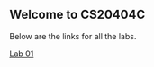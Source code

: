 ## Welcome to CS20404C

Below are the links for all the labs.

  [Lab 01](https://sidhant007.github.io/CS2040C/lab01)

